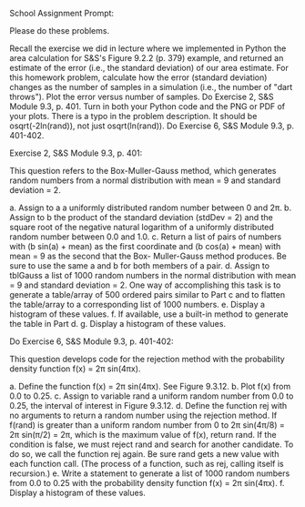 School Assignment Prompt:

Please do these problems.

Recall the exercise we did in lecture where we implemented in Python the area calculation for S&S's Figure 9.2.2 (p. 379) example, and returned an estimate of the error (i.e., the standard deviation) of our area estimate.
For this homework problem, calculate how the error (standard deviation) changes as the number of samples in a simulation (i.e., the number of "dart throws").  Plot the error versus number of samples.
Do Exercise 2, S&S Module 9.3, p. 401.  Turn in both your Python code and the PNG or PDF of your plots.  There is a typo in the problem description.  It should be osqrt(-2ln(rand)), not just osqrt(ln(rand)).
Do Exercise 6, S&S Module 9.3, p. 401-402. 

Exercise 2, S&S Module 9.3, p. 401:

This question refers to the Box-Muller-Gauss method, which generates random
numbers from a normal distribution with mean = 9 and standard deviation = 2.

a. Assign to a a uniformly distributed random number between 0 and 2π.
b. Assign to b the product of the standard deviation (stdDev = 2) and the
   square root of the negative natural logarithm of a uniformly distributed
   random number between 0.0 and 1.0.
c. Return a list of pairs of numbers with (b sin(a) + mean) as the first coordinate
   and (b cos(a) + mean) with mean = 9 as the second that the Box-
   Muller-Gauss method produces. Be sure to use the same a and b for both
   members of a pair.
d. Assign to tblGauss a list of 1000 random numbers in the normal distribution
   with mean = 9 and standard deviation = 2. One way of accomplishing this
   task is to generate a table/array of 500 ordered pairs similar to Part c and to
   flatten the table/array to a corresponding list of 1000 numbers.
e. Display a histogram of these values.
f. If available, use a built-in method to generate the table in Part d.
g. Display a histogram of these values.

Do Exercise 6, S&S Module 9.3, p. 401-402:

This question develops code for the rejection method with the probability
density function f(x) = 2π sin(4πx).

a. Define the function f(x) = 2π sin(4πx). See Figure 9.3.12.
b. Plot f(x) from 0.0 to 0.25.
c. Assign to variable rand a uniform random number from 0.0 to 0.25, the
   interval of interest in Figure 9.3.12.
d. Define the function rej with no arguments to return a random number
   using the rejection method. If f(rand) is greater than a uniform random
   number from 0 to 2π sin(4π/8) = 2π sin(π/2) = 2π, which is the maximum
   value of f(x), return rand. If the condition is false, we must reject rand and
   search for another candidate. To do so, we call the function rej again. Be
   sure rand gets a new value with each function call. (The process of a function,
   such as rej, calling itself is recursion.)
e. Write a statement to generate a list of 1000 random numbers from 0.0 to
   0.25 with the probability density function f(x) = 2π sin(4πx).
f. Display a histogram of these values.
